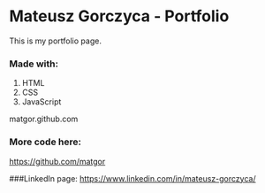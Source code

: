 # Mateusz Gorczyca - Portfolio
This is my portfolio page.

### Made with:
1. HTML
2. CSS
3. JavaScript

matgor.github.com

### More code here:
https://github.com/matgor

###LinkedIn page:
https://www.linkedin.com/in/mateusz-gorczyca/


